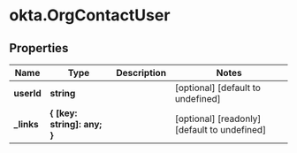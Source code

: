 # okta.OrgContactUser

## Properties

Name | Type | Description | Notes
------------ | ------------- | ------------- | -------------
**userId** | **string** |  | [optional] [default to undefined]
**_links** | **{ [key: string]: any; }** |  | [optional] [readonly] [default to undefined]


